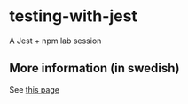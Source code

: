 # testing-with-jest
A Jest + npm lab session

## More information (in swedish)
See [this page](http://mah-dv.github.io/courses/da344a-da355a/exercises/ex11.html)
